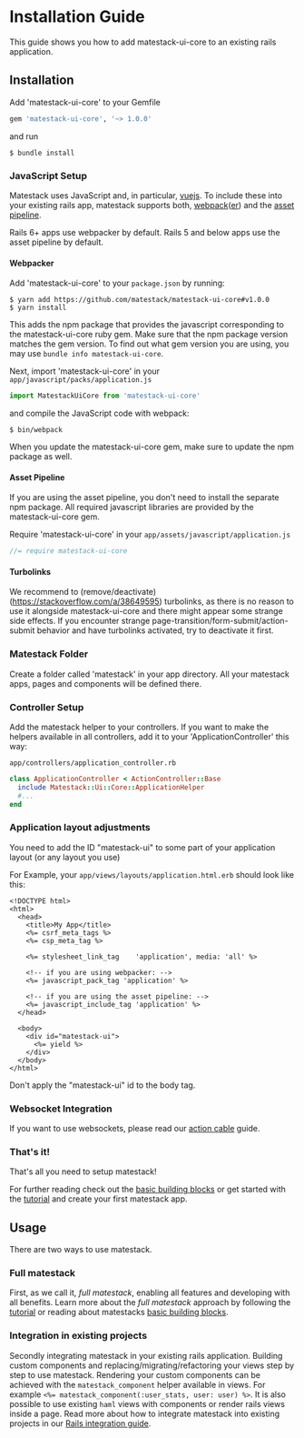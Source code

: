 # Installation Guide

This guide shows you how to add matestack-ui-core to an existing rails application.

## Installation

Add 'matestack-ui-core' to your Gemfile

```ruby
gem 'matestack-ui-core', '~> 1.0.0'
```

and run

```shell
$ bundle install
```

### JavaScript Setup

Matestack uses JavaScript and, in particular, [vuejs](http://vuejs.org). To include these into your existing rails app, matestack supports both, [webpack](https://webpack.js.org/)([er](https://github.com/rails/webpacker/)) and the [asset pipeline](https://guides.rubyonrails.org/asset_pipeline.html).

Rails 6+ apps use webpacker by default. Rails 5 and below apps use the asset pipeline by default.

#### Webpacker

Add 'matestack-ui-core' to your `package.json` by running:

```
$ yarn add https://github.com/matestack/matestack-ui-core#v1.0.0
$ yarn install
```

This adds the npm package that provides the javascript corresponding to the matestack-ui-core ruby gem. Make sure that the npm package version matches the gem version. To find out what gem version you are using, you may use `bundle info matestack-ui-core`.

Next, import 'matestack-ui-core' in your `app/javascript/packs/application.js`

```js
import MatestackUiCore from 'matestack-ui-core'
```

and compile the JavaScript code with webpack:

```
$ bin/webpack
```

When you update the matestack-ui-core gem, make sure to update the npm package as well.

#### Asset Pipeline

If you are using the asset pipeline, you don't need to install the separate npm package. All required javascript libraries are provided by the matestack-ui-core gem.

Require 'matestack-ui-core' in your `app/assets/javascript/application.js`

```javascript
//= require matestack-ui-core
```

#### Turbolinks

We recommend to (remove/deactivate)(https://stackoverflow.com/a/38649595) turbolinks, as there is no reason to use it alongside matestack-ui-core and there might appear some strange side effects. If you encounter strange page-transition/form-submit/action-submit behavior and have turbolinks activated, try to deactivate it first.

### Matestack Folder

Create a folder called 'matestack' in your app directory. All your matestack apps,
pages and components will be defined there.

### Controller Setup

Add the matestack helper to your controllers. If you want to make the helpers
available in all controllers, add it to your 'ApplicationController' this way:

`app/controllers/application_controller.rb`

```ruby
class ApplicationController < ActionController::Base
  include Matestack::Ui::Core::ApplicationHelper
  #...
end
```

### Application layout adjustments

You need to add the ID "matestack-ui" to some part of your application layout (or any layout you use)

For Example, your `app/views/layouts/application.html.erb` should look like this:

```erb
<!DOCTYPE html>
<html>
  <head>
    <title>My App</title>
    <%= csrf_meta_tags %>
    <%= csp_meta_tag %>

    <%= stylesheet_link_tag    'application', media: 'all' %>

    <!-- if you are using webpacker: -->
    <%= javascript_pack_tag 'application' %>

    <!-- if you are using the asset pipeline: -->
    <%= javascript_include_tag 'application' %>
  </head>

  <body>
    <div id="matestack-ui">
      <%= yield %>
    </div>
  </body>
</html>
```
Don't apply the "matestack-ui" id to the body tag.


### Websocket Integration

If you want to use websockets, please read our [action cable](/docs/guides/1000-action_cable/) guide.


### That's it!

That's all you need to setup matestack!

For further reading check out the [basic building blocks](/docs/guides/200-basic_building_blocks/) or get started with the [tutorial](/docs/guides/100-tutorial/) and create your first matestack app.


## Usage

There are two ways to use matestack. 

### Full matestack

First, as we call it, _full matestack_, enabling all features and developing with all benefits. Learn more about the _full matestack_  approach by following the [tutorial](/docs/guides/100-tutorial/README.md) or reading about matestacks [basic building blocks](/docs/guides/200-basic_building_blocks/README.md). 

### Integration in existing projects

Secondly integrating matestack in your existing rails application. Building custom components and replacing/migrating/refactoring your views step by step to use matestack. Rendering your custom components can be achieved with the `matestack_component` helper available in views. For example `<%= matestack_component(:user_stats, user: user) %>`. It is also possible to use existing `haml` views with components or render rails views inside a page. Read more about how to integrate matestack into existing projects in our [Rails integration guide](/docs/guides/300-rails-integration/README.md).
